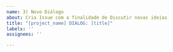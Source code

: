 ```yaml
---
name: 3) Novo Diálogo
about: Cria Issue com a finalidade de Discutir novas ideias
title: "[project_name] DIALOG: [title]"
labels: ''
assignees: ''

---
```



